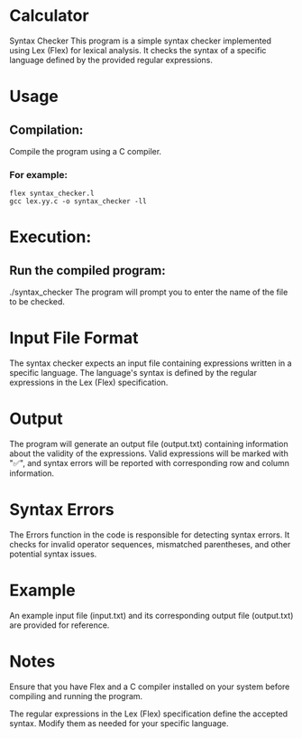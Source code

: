 # Calculator
Syntax Checker
This program is a simple syntax checker implemented using Lex (Flex) for lexical analysis. It checks the syntax of a specific language defined by the provided regular expressions.

# Usage
## Compilation:
Compile the program using a C compiler.
### For example:
```
flex syntax_checker.l
gcc lex.yy.c -o syntax_checker -ll
```
# Execution:
## Run the compiled program:

./syntax_checker
The program will prompt you to enter the name of the file to be checked.

# Input File Format
The syntax checker expects an input file containing expressions written in a specific language. The language's syntax is defined by the regular expressions in the Lex (Flex) specification.

# Output
The program will generate an output file (output.txt) containing information about the validity of the expressions. Valid expressions will be marked with "✅", and syntax errors will be reported with corresponding row and column information.

# Syntax Errors
The Errors function in the code is responsible for detecting syntax errors. It checks for invalid operator sequences, mismatched parentheses, and other potential syntax issues.

# Example
An example input file (input.txt) and its corresponding output file (output.txt) are provided for reference.

# Notes
Ensure that you have Flex and a C compiler installed on your system before compiling and running the program.

The regular expressions in the Lex (Flex) specification define the accepted syntax. Modify them as needed for your specific language.
